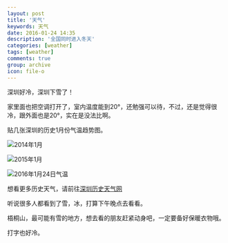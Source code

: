 ```yaml
---
layout: post
title: '天气'
keywords: 天气
date: 2016-01-24 14:35
description: '全国同时进入冬天'
categories: [weather]
tags: [weather]
comments: true
group: archive
icon: file-o
---
```


深圳好冷，深圳下雪了！

<!-- more -->

家里面也把空调打开了，室内温度能到20°，还勉强可以待，不过，还是觉得很冷，跟外面也是20°，实在是没法比啊。

贴几张深圳的历史1月份气温趋势图。

![2014年1月]()

![2015年1月]()

![2016年1月24日气温]()

想看更多历史天气，请前往[深圳历史天气网](http://shenzhen.tianqi.com/)

听说很多人都看到了雪，冰，打算下午晚点去看看。

梧桐山，最可能有雪的地方，想去看的朋友赶紧动身吧，一定要备好保暖衣物哦。

打字也好冷。